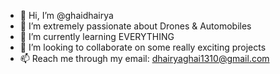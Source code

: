- 👋 Hi, I’m @ghaidhairya
- 👀 I’m extremely passionate about Drones & Automobiles
- 🌱 I’m currently learning EVERYTHING
- 💞️ I’m looking to collaborate on some really exciting projects 
- 📫 Reach me through my email: dhairyaghai1310@gmail.com

<!---
ghaidhairya/ghaidhairya is a ✨ special ✨ repository because its `README.md` (this file) appears on your GitHub profile.
You can click the Preview link to take a look at your changes.
--->
